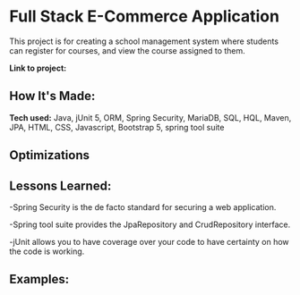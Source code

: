# Full Stack E-Commerce Application
This project is for creating a school management system where students can register for courses, and view the course assigned to them.

**Link to project:**


## How It's Made:

**Tech used:** Java, jUnit 5, ORM, Spring Security, MariaDB, SQL, HQL, Maven, JPA,  HTML, CSS, Javascript, Bootstrap 5, spring tool suite


## Optimizations


## Lessons Learned:

-Spring Security is the de facto standard for securing a web application.

-Spring tool suite provides the JpaRepository and CrudRepository interface.

-jUnit allows you to have coverage over your code to have certainty on how the code is working.


## Examples:
